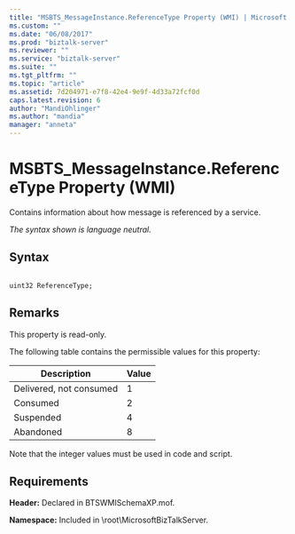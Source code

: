 ```yaml
---
title: "MSBTS_MessageInstance.ReferenceType Property (WMI) | Microsoft Docs"
ms.custom: ""
ms.date: "06/08/2017"
ms.prod: "biztalk-server"
ms.reviewer: ""
ms.service: "biztalk-server"
ms.suite: ""
ms.tgt_pltfrm: ""
ms.topic: "article"
ms.assetid: 7d204971-e7f8-42e4-9e9f-4d33a72fcf0d
caps.latest.revision: 6
author: "MandiOhlinger"
ms.author: "mandia"
manager: "anneta"
---
```

# MSBTS_MessageInstance.ReferenceType Property (WMI)
Contains information about how message is referenced by a service.  
  
 *The syntax shown is language neutral.*  
  
## Syntax  
  
```  
  
uint32 ReferenceType;  
```  
  
## Remarks  
 This property is read-only.  
  
 The following table contains the permissible values for this property:  
  
|Description|Value|  
|-----------------|-----------|  
|Delivered, not consumed|1|  
|Consumed|2|  
|Suspended|4|  
|Abandoned|8|  
  
 Note that the integer values must be used in code and script.  
  
## Requirements  
 **Header:** Declared in BTSWMISchemaXP.mof.  
  
 **Namespace:** Included in \root\MicrosoftBizTalkServer.